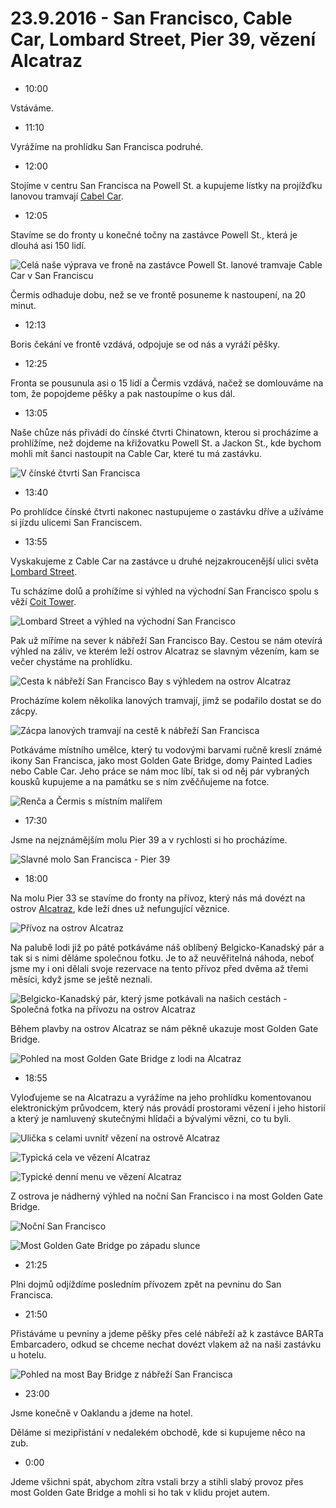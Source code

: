 # 23.9.2016 - San Francisco, Cable Car, Lombard Street, Pier 39, vězení Alcatraz

   * 10:00

Vstáváme.

   * 11:10

Vyrážíme na prohlídku San Francisca podruhé.

   * 12:00

Stojíme v centru San Francisca na Powell St. a kupujeme lístky na projížďku lanovou tramvají [Cabel Car](https://en.wikipedia.org/wiki/San_Francisco_cable_car_system).

   * 12:05

Stavíme se do fronty u konečné točny na zastávce Powell St., která je dlouhá asi 150 lidí.

![Celá naše výprava ve froně na zastávce Powell St. lanové tramvaje Cable Car v San Franciscu](images/20160923/20160923_121248.jpg)

Čermis odhaduje dobu, než se ve frontě posuneme k nastoupení, na 20 minut.

   * 12:13

Boris čekání ve frontě vzdává, odpojuje se od nás a vyráží pěšky.

   * 12:25

Fronta se pousunula asi o 15 lidí a Čermis vzdává, načež se domlouváme na tom, že popojdeme pěšky a pak nastoupíme o kus dál.

   * 13:05

Naše chůze nás přivádí do čínské čtvrti Chinatown, kterou si procházíme a prohlížíme, než dojdeme na křižovatku Powell St. a Jackon St., kde bychom mohli mít šanci nastoupit na Cable Car, které tu má zastávku.

![V čínské čtvrti San Francisca](images/20160923/20160923_130933.jpg)

   * 13:40

Po prohlídce čínské čtvrti nakonec nastupujeme o zastávku dříve a užíváme si jízdu ulicemi San Franciscem.

   * 13:55

Vyskakujeme z Cable Car na zastávce u druhé nejzakroucenější ulici světa [Lombard Street](https://cs.wikipedia.org/wiki/Lombard_Street_a_Vermont_Street).

Tu scházíme dolů a prohížíme si výhled na východní San Francisco spolu s věží [Coit Tower](https://cs.wikipedia.org/wiki/Coit_Tower).

![Lombard Street a výhled na východní San Francisco](images/20160923/20160923_135710.jpg)

Pak už míříme na sever k nábřeží San Francisco Bay. Cestou se nám otevírá výhled na záliv, ve kterém leží ostrov Alcatraz se slavným vězením, kam se večer chystáme na prohlídku. 

![Cesta k nábřeží San Francisco Bay s výhledem na ostrov Alcatraz](images/20160923/20160923_135730.jpg)

Procházíme kolem několika lanových tramvají, jimž se podařilo dostat se do zácpy.

![Zácpa lanových tramvají na cestě k nábřeží San Francisca](images/20160923/20160923_142311.jpg)

Potkáváme místního umělce, který tu vodovými barvami ručně kreslí známé ikony San Francisca, jako most Golden Gate Bridge, domy Painted Ladies nebo Cable Car. Jeho práce se nám moc líbí, tak si od něj pár vybraných kousků kupujeme a na památku se s ním zvěčňujeme na fotce.

![Renča a Čermis s místním malířem](images/20160923/20160923_143728.jpg)

   * 17:30

Jsme na nejznámějším molu Pier 39 a v rychlosti si ho procházíme.

![Slavné molo San Francisca - Pier 39](images/20160923/20160923_173517.jpg)

   * 18:00

Na molu Pier 33 se stavíme do fronty na přívoz, který nás má dovézt na ostrov [Alcatraz](https://cs.wikipedia.org/wiki/Alcatraz), kde leží dnes už nefungující věznice.

![Přívoz na ostrov Alcatraz](images/20160923/20160923_182416.jpg)

Na palubě lodi již po páté potkáváme náš oblíbený Belgicko-Kanadský pár a tak si s nimi děláme společnou fotku. Je to až neuvěřitelná náhoda, neboť jsme my i oni dělali svoje rezervace na tento  přívoz před dvěma až třemi měsíci, když jsme se ještě neznali.

![Belgicko-Kanadský pár, který jsme potkávali na našich cestách - Společná fotka na přívozu na ostrov Alcatraz](images/20160923/20160923_183836.jpg)

Během plavby na ostrov Alcatraz se nám pěkně ukazuje most Golden Gate Bridge.

![Pohled na most Golden Gate Bridge z lodi na Alcatraz](images/20160923/DSC_2956-DSC_2970_blended_fused.jpg)

   * 18:55

Vyloďujeme se na Alcatrazu a vyrážíme na jeho prohlídku komentovanou elektronickým průvodcem, který nás provádí prostorami vězení i jeho historií a který je namluvený skutečnými hlídači a bývalými vězni, co tu byli.

![Ulička s celami uvnitř vězení na ostrově Alcatraz](images/20160923/20160923_200920.jpg)

![Typická cela ve vězení Alcatraz](images/20160923/20160923_192028.jpg)

![Typické denní menu ve vězení Alcatraz](images/20160923/20160923_201151.jpg)

Z ostrova je nádherný výhled na noční San Francisco i na most Golden Gate Bridge.

![Noční San Francisco](images/20160923/DSC_3106-DSC_3111.jpg)

![Most Golden Gate Bridge po západu slunce](images/20160923/DSC_3112-DSC_3114.jpg)

   * 21:25

Plni dojmů odjíždíme posledním přívozem zpět na pevninu do San Francisca.

   * 21:50

Přistáváme u pevniny a jdeme pěšky přes celé nábřeží až k zastávce BARTa Embarcadero, odkud se chceme nechat dovézt vlakem až na naši zastávku u hotelu.

![Pohled na most Bay Bridge z nábřeží San Francisca](images/20160923/20160923_220712.jpg)

   * 23:00

Jsme konečně v Oaklandu a jdeme na hotel.

Děláme si mezipřistání v nedalekém obchodě, kde si kupujeme něco na zub.

   * 0:00

Jdeme všichni spát, abychom zítra vstali brzy a stihli slabý provoz přes most Golden Gate Bridge a mohli si ho tak v klidu projet autem.

